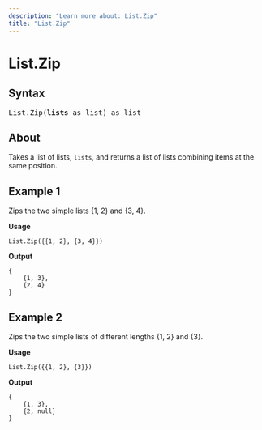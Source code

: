 ```yaml
---
description: "Learn more about: List.Zip"
title: "List.Zip"
---
```

# List.Zip

## Syntax

<pre>
List.Zip(<b>lists</b> as list) as list
</pre>

## About

Takes a list of lists, `lists`, and returns a list of lists combining items at the same position.

## Example 1

Zips the two simple lists {1, 2} and {3, 4}.

**Usage**

```powerquery-m
List.Zip({{1, 2}, {3, 4}})
```

**Output**

```powerquery-m
{
    {1, 3},
    {2, 4}
}
```

## Example 2

Zips the two simple lists of different lengths {1, 2} and {3}.

**Usage**

```powerquery-m
List.Zip({{1, 2}, {3}})
```

**Output**

```powerquery-m
{
    {1, 3},
    {2, null}
}
```
